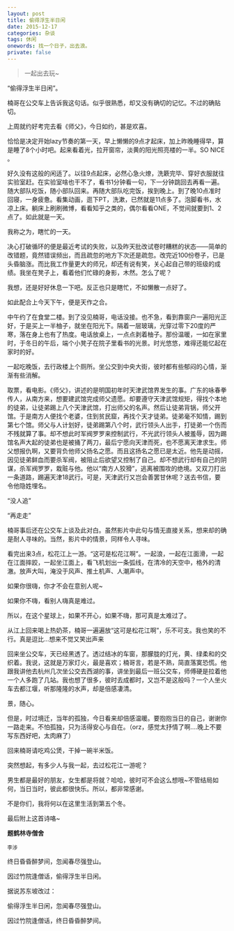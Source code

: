 ```yaml
---
layout: post
title: 偷得浮生半日闲
date: 2015-12-17
categories: 杂谈 
tags: 休闲
onewords: 找一个日子，出去浪。
private: false
---
```

> 一起出去玩~

“偷得浮生半日闲”。

楠哥在公交车上告诉我这句话。似乎很熟悉，却又没有确切的记忆。不过的确贴切。

上周就约好考完去看《师父》，今日如约，甚是欢喜。

恰恰是决定开始lazy节奏的第一天，早上懒懒的9点才起床，加上昨晚睡得早，算是睡了8个小时吧。起来看着光，拉开窗帘，淡黄的阳光照亮楼的一半。SO NICE 。 

好久没有这般的闲适了。以往9点起床，必然心急火燎，洗簌完毕、穿好衣服就往实验室赶。在实验室啥也干不了，看书1分钟看一句，下一分钟跳回去再看一遍。随大部队吃饭，随小部队回来。再随大部队吃完饭，挨到晚上。到了晚10点准时回寝，一身疲惫。看集动画，逛下PT，洗漱，已然就是11点多了。泡脚看书，水凉上床。躺床上刷刷微博，看看知乎之类的，偶尔看看ONE，不觉间就要到1、2点了。如此就是一天。

我称之为，瞎忙的一天。

决心打破循环的便是最近考试的失败，以及昨天批改试卷时糟糕的状态——简单的改错题，竟然错误频出，而且疏忽的地方下次还是疏忽。改完近100份卷子，已是头昏脑涨。而比我工作量更大的师兄，却还有说有笑，关心起自己带的班级的成绩。我坐在凳子上，看着他们忙碌的身影，木然。怎么了呢？

我想，还是好好休息一下吧。反正也只是瞎忙，不如懒散一点好了。

如此配合上今天下午，便是天作之合。

中午约了在食堂二楼。到了没见楠哥，电话没接。也不急，看到靠窗户一遍阳光正好，于是买上一半柚子，就坐在阳光下。隔着一层玻璃，光穿过零下20度的严寒，落在身上也有了热度。电话放桌上，一点点剥着柚子。那份温暖，一如在家里时，于冬日的午后，端个小凳子在院子里看书的光景。时光悠悠，难得还能忆起在家时的好。

一起吃晚饭，去行政楼上个厕所。坐公交到中央大街，彼时都有些郁闷的心情，渐渐有些消解。

取票，看电影。《师父》，讲述的是明国初年时天津武馆界发生的事。广东的咏春拳传人，从南方来，想要建武馆完成师父遗愿。却要遵守天津武馆规矩，得找个本地的徒弟，让徒弟踢上八个天津武馆，打出师父的名声。然后让徒弟背锅，师父开馆。于是南方人便找个老婆，住到贫民窟，再找个天才徒弟。徒弟毫不知情，踢到第七个馆。师父与人计划好，徒弟踢第八个时，武行领头人出手，打徒弟一个伤而不残就算了事。却不想此时军阀罗罗来控制武行，不光武行领头人被羞辱，因为踢馆名声大起的徒弟也是被捅了两刀，最后宁愿向天津而死，也不愿离天津求生。师父想报仇啊，又要背负他师父扬名之愿。而且这扬名之愿已是太近。他先是动摇，因见徒弟鲜血而要杀军阀，被阻止后欲望又控制了自己。却不想武行却有自己的阴谋，杀军阀罗罗，栽赃与他。他以“南方人狡猾”，逃离被围攻的绝境。又双刀打出一条道路，踢遍天津18武行。可是，天津武行又岂会善罢甘休呢？送去书信，要令他隐姓埋名。

“没人追”

“再走走”

楠哥事后还在公交车上谈及此对白。虽然影片中此句与情无直接关系，想来却的确是耐人寻味的。当然，影片中的情景，同样令人寻味。

看完出来3点，松花江上一游。“这可是松花江啊”。一起浪，一起在江面滑，一起在江面摔跤，一起坐江面上，看飞机划出一条弧线，在清冷的天空中，格外的清澈。放声大叫，淹没于风声、推土机声、人潮声中。

如果你很嗨，你才不会在意别人呢~

如果你不嗨，看别人嗨真是难过。

所以，在这个星球上，如果不开心，如果不嗨，那可真是太难过了。

从江上回来喝上热奶茶，楠哥一遍遍放“这可是松花江啊”，乐不可支。我也笑的不行。真是逗比...想来不觉又笑出声来

回来坐公交车，天已经黑透了。透过结冰的车窗，那朦胧的灯光，黄、绿柔和的交织着。我说，这就是万家灯火，最是喜欢；楠哥言，若是不熟，简直落寞恐慌。他跟我讲他去杭州几次坐公交去西湖的事，讲坐到最后一班公交车，师傅硬是拉着他一个人多跑了几站。我也想了很多，彼时去成都时，又岂不是这般吗？一个人坐火车去都江堰，听那隆隆的水声，却是倍感凄清。

景，随心。

但是，时过境迁，当年的孤独，今日看来却倍感温暖。要抱抱当日的自己，谢谢你一路走来。不怕孤独，只为活得安心与自在。（orz，感觉太抒情了啊....晚上不要写东西好吧，太肉麻了）

回来楠哥请吃鸡公煲，干掉一碗半米饭。

突然想起，有多少人与我一起，去过松花江一游呢？

男生都是最好的朋友，女生都是将就？哈哈，彼时可不会这么想哦~不管结局如何，当日当时，彼此都很快乐。所以，都非常感谢。

不是你们，我将何以在这里生活到第五个冬。

最后附上这首诗咯~

**题鹤林寺僧舍**

<small>李涉</small>

终日昏昏醉梦间，忽闻春尽强登山。

因过竹院逢僧话，偷得浮生半日闲。


据说苏东坡改过：


偷得浮生半日闲，忽闻春尽强登山。 

因过竹院逢僧话，终日昏昏醉梦间。


